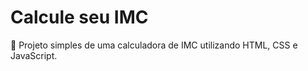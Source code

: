 # Calcule seu IMC
🔢 Projeto simples de uma calculadora de IMC utilizando HTML, CSS e JavaScript.

<!-- <img src="./imc-calculator.png" width="400px" align="center"> -->
